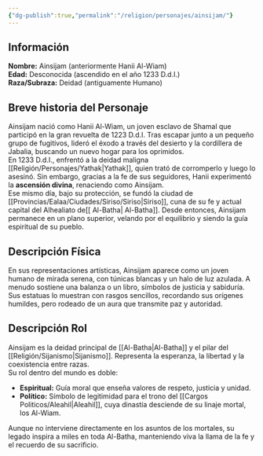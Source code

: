 ```yaml
---
{"dg-publish":true,"permalink":"/religion/personajes/ainsijam/"}
---
```


## Información

**Nombre:** Ainsijam (anteriormente Hanii Al-Wiam)  
**Edad:** Desconocida (ascendido en el año 1233 D.d.I.)  
**Raza/Subraza:** Deidad (antiguamente Humano)  

## Breve historia del Personaje
Ainsijam nació como Hanii Al-Wiam, un joven esclavo de Shamal que participó en la gran revuelta de 1223 D.d.I. Tras escapar junto a un pequeño grupo de fugitivos, lideró el éxodo a través del desierto y la cordillera de Jabalia, buscando un nuevo hogar para los oprimidos.  
En 1233 D.d.I., enfrentó a la deidad maligna [[Religión/Personajes/Yathak\|Yathak]], quien trató de corromperlo y luego lo asesinó. Sin embargo, gracias a la fe de sus seguidores, Hanii experimentó la **ascensión divina**, renaciendo como Ainsijam.  
Ese mismo día, bajo su protección, se fundó la ciudad de [[Provincias/Ealaa/Ciudades/Siriso/Siriso\|Siriso]], cuna de su fe y actual capital del Alhealiato de[[ Al-Batha\| Al-Batha]]. Desde entonces, Ainsijam permanece en un plano superior, velando por el equilibrio y siendo la guía espiritual de su pueblo.

## Descripción Física
En sus representaciones artísticas, Ainsijam aparece como un joven humano de mirada serena, con túnicas blancas y un halo de luz azulada. A menudo sostiene una balanza o un libro, símbolos de justicia y sabiduría. Sus estatuas lo muestran con rasgos sencillos, recordando sus orígenes humildes, pero rodeado de un aura que transmite paz y autoridad.

## Descripción Rol
Ainsijam es la deidad principal de [[Al-Batha\|Al-Batha]] y el pilar del [[Religión/Sijanismo\|Sijanismo]]. Representa la esperanza, la libertad y la coexistencia entre razas.  
Su rol dentro del mundo es doble:

- **Espiritual:** Guía moral que enseña valores de respeto, justicia y unidad.
- **Político:** Símbolo de legitimidad para el trono del [[Cargos Politicos/Aleahil\|Aleahil]], cuya dinastía desciende de su linaje mortal, los Al-Wiam.

Aunque no interviene directamente en los asuntos de los mortales, su legado inspira a miles en toda Al-Batha, manteniendo viva la llama de la fe y el recuerdo de su sacrificio.